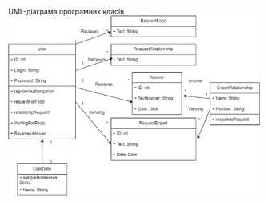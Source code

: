 UML-діаграма програмних класів
![image](https://github.com/oleksandrblazhko/ai-216-pashko/blob/Laboratory_Work_6/2-SoftwareDesign/2.5-UMLProgramClasses/%D0%94%D1%96%D0%B0%D0%B3%D1%80%D0%B0%D0%BC%D0%B0%20%D0%B1%D0%B5%D0%B7%20%D0%BD%D0%B0%D0%B7%D0%B2%D0%B8%20(2).jpg)

